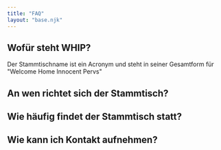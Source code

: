 ```yaml
---
title: "FAQ"
layout: "base.njk"
---
```

## Wofür steht WHIP?
Der Stammtischname ist ein Acronym und steht in seiner Gesamtform für 
"Welcome Home Innocent Pervs"

## An wen richtet sich der Stammtisch?

## Wie häufig findet der Stammtisch statt?

## Wie kann ich Kontakt aufnehmen?
